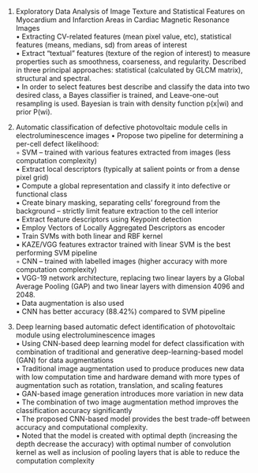 1. Exploratory Data Analysis of Image Texture and Statistical Features on Myocardium and Infarction Areas in Cardiac Magnetic Resonance Images  
    • Extracting CV-related features (mean pixel value, etc), statistical features (means, medians, sd) from areas of interest   
    • Extract “textual” features (texture of the region of interest) to measure properties such as smoothness, coarseness, and regularity. Described in three principal approaches: statistical (calculated by GLCM matrix), structural and spectral.  
    • In order to select features best describe and classify the data into two desired class, a Bayes classifier is trained, and Leave-one-out resampling is used. Bayesian is train with density function p(x|wi) and prior P(wi).  
3. Automatic classification of defective photovoltaic module cells in electroluminescence images
    • Propose two pipeline for determining a per-cell defect likelihood:  
        ◦ SVM – trained with various features extracted from images (less computation complexity)  
            ▪ Extract local descriptors (typically at salient points or from a dense pixel grid)  
            ▪ Compute a global representation and classify it into defective or functional class  
            ▪ Create binary masking, separating cells’ foreground from the background – strictly limit feature extraction to the cell interior  
            ▪ Extract feature descriptors using Keypoint detection  
            ▪ Employ Vectors of Locally Aggregated Descriptors as encoder  
            ▪ Train SVMs with both linear and RBF kernel  
            ▪ KAZE/VGG features extractor trained with linear SVM is the best performing SVM pipeline  
        ◦ CNN – trained with labelled images (higher accuracy with more computation complexity)  
            ▪ VGG-19 network architecture, replacing two linear layers by a Global Average Pooling (GAP) and two linear layers with dimension 4096 and 2048.  
            ▪ Data augmentation is also used  
            ▪ CNN has better accuracy (88.42%) compared to SVM pipeline  

4. Deep learning based automatic defect identification of photovoltaic module using electroluminescence images  
    • Using CNN-based deep learning model for defect classification with combination of traditional and generative deep-learning-based model (GAN) for data augmentations  
    • Traditional image augmentation used to produce produces new data with low computation time and hardware demand with more types of augmentation such as rotation, translation, and scaling features    
    • GAN-based image generation introduces more variation in new data  
    • The combination of two image augmentation method improves the classification accuracy significantly  
    • The proposed CNN-based model provides the best trade-off between accuracy and computational complexity.  
    • Noted that the model is created with optimal depth (increasing the depth decrease the accuracy) with optimal number of convolution kernel as well as inclusion of pooling layers that is able to reduce the computation complexity  
